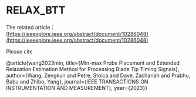 # RELAX_BTT

The related article：[https://ieeexplore.ieee.org/abstract/document/10286048](https://ieeexplore.ieee.org/abstract/document/10286048)


Please cite

@article{wang2023min, 
title={Min-max Probe Placement and Extended Relaxation Estimation Method for Processing Blade Tip Timing Signals}, 
author={Wang, Zengkun and Petre, Stoica and Dave, Zachariah and Prabhu, Babu and Zhibo, Yang}, 
journal={IEEE TRANSACTIONS ON INSTRUMENTATION AND MEASUREMENT}, 
year={2023}}
